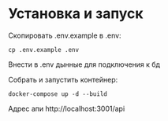 # Установка и запуск

Скопировать .env.example в .env:

<!-- prettier-ignore -->
```
cp .env.example .env
```

Внести в .env дынные для подключения к бд

Собрать и запустить контейнер:

```
docker-compose up -d --build
```

Адрес апи http://localhost:3001/api
